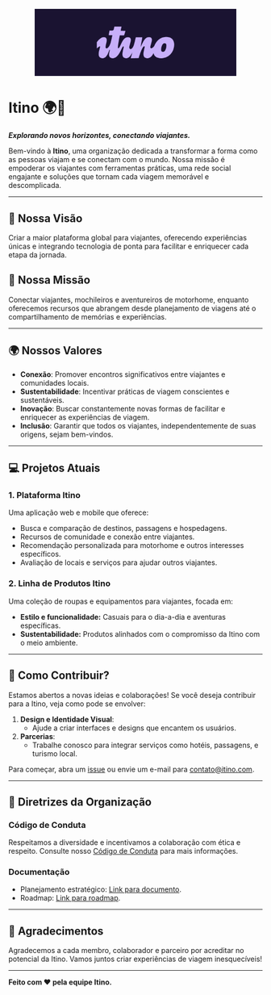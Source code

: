 <p align="center">
  <img src="../images/itino_banner.png" alt="Logo da Itino" width="400">
</p>

# Itino 🌍🚐

**_Explorando novos horizontes, conectando viajantes._**

Bem-vindo à **Itino**, uma organização dedicada a transformar a forma como as pessoas viajam e se conectam com o mundo. Nossa missão é empoderar os viajantes com ferramentas práticas, uma rede social engajante e soluções que tornam cada viagem memorável e descomplicada.

---

## 🌟 Nossa Visão

Criar a maior plataforma global para viajantes, oferecendo experiências únicas e integrando tecnologia de ponta para facilitar e enriquecer cada etapa da jornada.

## 🎯 Nossa Missão

Conectar viajantes, mochileiros e aventureiros de motorhome, enquanto oferecemos recursos que abrangem desde planejamento de viagens até o compartilhamento de memórias e experiências.

---

## 🌍 Nossos Valores

- **Conexão**: Promover encontros significativos entre viajantes e comunidades locais.
- **Sustentabilidade**: Incentivar práticas de viagem conscientes e sustentáveis.
- **Inovação**: Buscar constantemente novas formas de facilitar e enriquecer as experiências de viagem.
- **Inclusão**: Garantir que todos os viajantes, independentemente de suas origens, sejam bem-vindos.

---

## 💻 Projetos Atuais

### 1. **Plataforma Itino**

Uma aplicação web e mobile que oferece:

- Busca e comparação de destinos, passagens e hospedagens.
- Recursos de comunidade e conexão entre viajantes.
- Recomendação personalizada para motorhome e outros interesses específicos.
- Avaliação de locais e serviços para ajudar outros viajantes.

### 2. **Linha de Produtos Itino**

Uma coleção de roupas e equipamentos para viajantes, focada em:

- **Estilo e funcionalidade:** Casuais para o dia-a-dia e aventuras específicas.
- **Sustentabilidade:** Produtos alinhados com o compromisso da Itino com o meio ambiente.

---

## 📖 Como Contribuir?

Estamos abertos a novas ideias e colaborações! Se você deseja contribuir para a Itino, veja como pode se envolver:

1. **Design e Identidade Visual**:
   - Ajude a criar interfaces e designs que encantem os usuários.
2. **Parcerias**:
   - Trabalhe conosco para integrar serviços como hotéis, passagens, e turismo local.

Para começar, abra um [issue](#) ou envie um e-mail para [contato@itino.com](mailto:contato@itino.com).

---

## 📜 Diretrizes da Organização

### Código de Conduta

Respeitamos a diversidade e incentivamos a colaboração com ética e respeito. Consulte nosso [Código de Conduta](#) para mais informações.

### Documentação

- Planejamento estratégico: [Link para documento](#).
- Roadmap: [Link para roadmap](#).

---

## 🤝 Agradecimentos

Agradecemos a cada membro, colaborador e parceiro por acreditar no potencial da Itino. Vamos juntos criar experiências de viagem inesquecíveis!

---

**Feito com ❤️ pela equipe Itino.**

